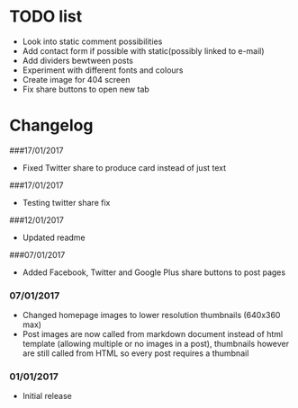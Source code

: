 # TODO list

* Look into static comment possibilities
* Add contact form if possible with static(possibly linked to e-mail)
* Add dividers bewtween posts
* Experiment with different fonts and colours
* Create image for 404 screen
* Fix share buttons to open new tab


# Changelog

###17/01/2017
* Fixed Twitter share to produce card instead of just text

###17/01/2017
* Testing twitter share fix

###12/01/2017
* Updated readme

###07/01/2017
* Added Facebook, Twitter and Google Plus share buttons to post pages

### 07/01/2017
* Changed homepage images to lower resolution thumbnails (640x360 max)
* Post images are now called from markdown document instead of html template (allowing multiple or no images in a post), thumbnails however are still called from HTML so every post requires a thumbnail


### 01/01/2017
* Initial release
